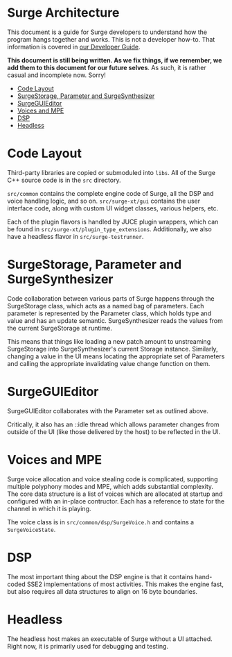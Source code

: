 # Surge Architecture

This document is a guide for Surge developers to understand how the program hangs together
and works. This is not a developer how-to. That information is covered in [our Developer Guide](./Developer%20Guide.md).

**This document is still being written. As we fix things, if we remember, we add them to this
document for our future selves**. As such, it is rather casual and incomplete now. Sorry!

* [Code Layout](#code-layout)
* [SurgeStorage, Parameter and SurgeSynthesizer](#parameter-and-surge-synthesizer)
* [SurgeGUIEditor](#surgegui)
* [Voices and MPE](#voices-and-mpe)
* [DSP](#dsp)
* [Headless](#headless)

# Code Layout

Third-party libraries are copied or submoduled into `libs`. All of the Surge C++ source code is in the `src` directory.

`src/common` contains the complete engine code of Surge, all the DSP and voice handling logic, and so on.
`src/surge-xt/gui` contains the user interface code, along with custom UI widget classes, various helpers, etc.

Each of the plugin flavors is handled by JUCE plugin wrappers, which can be found in `src/surge-xt/plugin_type_extensions`.
Additionally, we also have a headless flavor in `src/surge-testrunner`.

# SurgeStorage, Parameter and SurgeSynthesizer

Code collaboration between various parts of Surge happens through the
SurgeStorage class, which acts as a named bag of parameters. Each parameter
is represented by the Parameter class, which holds type and value and has
an update semantic. SurgeSynthesizer reads the values from the current SurgeStorage at runtime.

This means that things like loading a new patch amount to unstreaming SurgeStorage
into SurgeSynthesizer's current Storage instance. Similarly, changing a value in the UI
means locating the appropriate set of Parameters and calling the appropriate invalidating
value change function on them.

# SurgeGUIEditor

SurgeGUIEditor collaborates with the Parameter set as outlined above.

Critically, it also has an ::idle thread which allows parameter changes from outside
of the UI (like those delivered by the host) to be reflected in the UI.

# Voices and MPE

Surge voice allocation and voice stealing code is complicated, supporting multiple polyphony modes
and MPE, which adds substantial complexity. The core data structure is a list of voices
which are allocated at startup and configured with an in-place contructor. Each has a reference
to state for the channel in which it is playing.

The voice class is in `src/common/dsp/SurgeVoice.h` and contains a `SurgeVoiceState`.

# DSP

The most important thing about the DSP engine is that it contains hand-coded SSE2 implementations of
most activities. This makes the engine fast, but also requires all data structures to align
on 16 byte boundaries.

# Headless

The headless host makes an executable of Surge without a UI attached. Right now, it is primarily used for debugging and testing.
